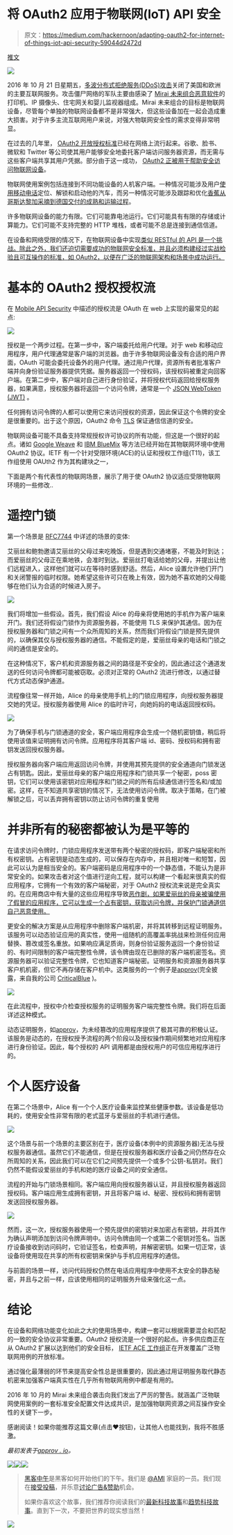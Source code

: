 # 将 OAuth2 应用于物联网(IoT) API 安全

> 原文：<https://medium.com/hackernoon/adapting-oauth2-for-internet-of-things-iot-api-security-59044d2472d>

[推文](https://twitter.com/share)

![](img/390e84ee5b0953b258d10314c80cd3b2.png)

2016 年 10 月 21 日星期五，[多波分布式拒绝服务(DDoS)攻击](https://en.wikipedia.org/wiki/2016_Dyn_cyberattack)关闭了美国和欧洲的主要互联网服务。攻击僵尸网络的军队主要由感染了 [Mirai 未来组合恶意软件](https://www.incapsula.com/blog/malware-analysis-mirai-ddos-botnet.html)的打印机、IP 摄像头、住宅网关和婴儿监视器组成。Mirai 未来组合的目标是物联网设备，尽管每个单独的物联网设备都不是非常强大，但这些设备加在一起会造成重大损害。对于许多主流互联网用户来说，对强大物联网安全性的需求变得非常明显。

在过去的几年里， [OAuth2 开放授权标准](https://oauth.net/2/)已经在网络上流行起来。谷歌、脸书、微软和 Twitter 等公司使其用户能够安全地委托客户端访问服务器资源，而无需与这些客户端共享其用户凭据。部分由于这一成功， [OAuth2 正被用于帮助安全访问物联网设备](http://nordicapis.com/why-oauth-2-0-is-vital-to-iot-security/)。

物联网使用案例包括连接到不同功能设备的人机客户端。一种情况可能涉及用户[使用移动电话](https://www.viper.com/smartstart/)定位、解锁和启动他的汽车，而另一种情况可能涉及跟踪和优化[香蕉从哥斯达黎加采摘到德国交付的成熟和运输过程](https://tools.ietf.org/html/rfc7744)。

许多物联网设备的能力有限。它们可能靠电池运行。它们可能具有有限的存储或计算能力。它们可能不支持完整的 HTTP 堆栈，或者可能不总是连接到通信信道。

在设备和网络受限的情况下，在物联网设备中实现[类似 RESTful 的 API 是一个挑战。除此之外，我们还迫切需要成功的物联网安全标准，并且必须构建经过实战检验且可互操作的标准，如 OAuth2，以便在广泛的物联网架构和场景中成功运行。](http://nordicapis.com/the-state-of-iot-information-design-why-every-iot-device-needs-an-api/)

# 基本的 OAuth2 授权授权流

在 [Mobile API Security](https://hackernoon.com/mobile-api-security-techniques-fc1f577840ab) 中描述的授权流是 OAuth 在 web 上实现的最常见的起点:

![](img/705675cd977992c1b72ca809c141a81d.png)

授权是一个两步过程。在第一步中，客户端委托给用户代理。对于 web 和移动应用程序，用户代理通常是客户端的浏览器。由于许多物联网设备没有合适的用户界面，OAuth 可能会委托设备外的用户代理。通过用户代理，资源所有者批准客户端并向身份验证服务器提供凭据。服务器返回一个授权码，该授权码被重定向回客户端。在第二步中，客户端对自己进行身份验证，并将授权代码返回给授权服务器，如果满意，授权服务器将返回一个访问令牌，通常是一个 [JSON WebToken (JWT)](https://jwt.io/) 。

任何拥有访问令牌的人都可以使用它来访问授权的资源，因此保证这个令牌的安全是很重要的。出于这个原因，OAuth2 命令 [TLS](https://en.wikipedia.org/wiki/Transport_Layer_Security) 保证通信信道的安全。

物联网设备可能不具备支持常规授权许可协议的所有功能，但这是一个很好的起点。诸如 [Google Weave](https://developers.google.com/weave/guides/device-dev/api-keys) 和 [IBM BlueMix](https://www.ibm.com/developerworks/security/library/iot-trs-secure-iot-solutions1/) 等方法已经开始在其物联网环境中使用 OAuth2 协议。IETF 有一个针对受限环境(ACE)的认证和授权工作组(T11)，该工作组使用 OAUth2 作为其构建块之一，

下面是两个有代表性的物联网场景，展示了用于使 OAuth2 协议适应受限物联网环境的一些修改..

# 遥控门锁

第一个场景是 [RFC7744](https://tools.ietf.org/html/rfc7744) 中详述的场景的变体:

艾丽丝和鲍勃邀请艾丽丝的父母过来吃晚饭，但是遇到交通堵塞，不能及时到达；而爱丽丝的父母正在乘地铁，会准时到达。爱丽丝打电话给她的父母，并提出让他们远程进入，这样他们就可以在等待时感到舒适。然后，Alice 设置允许他们开门和关闭警报的临时权限。她希望这些许可只在晚上有效，因为她不喜欢她的父母能够在他们认为合适的时候进入房子。

![](img/3fa9934e6088c0fc4ef63a84d2bd9cab.png)

我们将增加一些假设。首先，我们假设 Alice 的母亲将使用她的手机作为客户端来开门。我们还将假设门锁作为资源服务器，不能使用 TLS 来保护其通信。因为在授权服务器和门锁之间有一个众所周知的关系，然而我们将假设门锁是预先提供的，以确保其仅与授权服务器的通信。不能假定的是，爱丽丝母亲的电话和门锁之间的通信是安全的。

在这种情况下，客户机和资源服务器之间的路径是不安全的，因此通过这个通道发送的任何访问令牌都可能被窃取。必须对正常的 OAuth2 流进行修改，以通过替代方式动态保护通道。

流程像往常一样开始，Alice 的母亲使用手机上的门锁应用程序，向授权服务器提交她的凭证。授权服务器使用 Alice 的临时许可，向她妈妈的电话返回授权码。

![](img/6bc8a44656c98c03fe712010702f0538.png)

为了确保手机与门锁通道的安全，客户端应用程序会生成一个随机密钥值，稍后将使用该值来证明拥有访问令牌。应用程序将其客户端 id、密码、授权码和拥有密钥发送回授权服务器。

授权服务器向客户端应用返回访问令牌，并使用其预先提供的安全通道向门锁发送占有钥匙。因此，爱丽丝母亲的客户端应用程序和门锁共享一个秘密，poss 密钥，它们可以使用该密钥对应用程序和门锁之间的所有后续通信进行签名和/或加密。这样，在不知道共享密钥的情况下，无法使用访问令牌。取决于策略，在门被解锁之后，可以丢弃拥有密钥以防止访问令牌的重复使用

# 并非所有的秘密都被认为是平等的

在请求访问令牌时，门锁应用程序发送带有两个秘密的授权码，即客户端秘密和所有权密钥。占有密钥是动态生成的，可以保存在内存中，并且相对唯一和短暂，因此可以认为是相当安全的。客户端密码是应用程序中的一个静态值，不能认为是非常安全的。如果攻击者对这个值进行逆向工程，就可以构建一个看起来很真实的假应用程序，它拥有一个有效的客户端秘密，对于 OAuth2 授权流来说是完全真实的。在应用商店中有大量的这些应用程序导致[恶作剧，如果爱丽丝的母亲被骗使用了假冒的应用程序，它可以生成一个占有密钥，获取访问令牌，并保护门锁通道供自己恶意使用。](https://www.approov.io/blog/theres-a-fake-app-for-that.html)

更安全的解决方案是从应用程序中删除客户端机密，并将其转移到远程证明服务。该服务可以动态验证应用的真实性，使用一组随机的高覆盖率挑战来检测任何应用替换、篡改或签名重放。如果响应满足质询，则身份验证服务返回一个身份验证的、有时间限制的客户端完整性令牌，该令牌由现在已删除的客户端机密签名。资源服务器可以验证完整性令牌，它也知道客户端秘密。证明服务和资源服务器共享客户机机密，但它不再存储在客户机中。这类服务的一个例子是[approv](https://approov.io/)(完全披露，来自我的公司 [CriticalBlue](https://www.criticalblue.com/) )。

![](img/7171bf6979d684fd33e0a1ffae9af240.png)

在此流程中，授权中介检查授权服务的证明服务客户端完整性令牌。我们将在后面详述这种模式。

动态证明服务，如[approv](https://www.approov.io/)，为未经篡改的应用程序提供了极其可靠的积极认证。该服务是动态的，在授权授予流程的两个阶段以及授权操作期间频繁地对应用程序进行身份验证。因此，每个授权的 API 调用都是由授权用户的可信应用程序进行的。

# 个人医疗设备

在第二个场景中，Alice 有一个个人医疗设备来监控某些健康参数。该设备是低功耗的，使用安全性非常有限的老式蓝牙与爱丽丝的手机进行通信。

![](img/418475a1ef73fc4a2193f82fac500e98.png)

这个场景与前一个场景的主要区别在于，医疗设备(本例中的资源服务器)无法与授权服务器通信。虽然它们不能通信，但是在授权服务器和医疗设备之间仍然存在众所周知的关系，因此我们可以在它们之间预先提供一个或多个公钥-私钥对。我们仍然不能假设爱丽丝的手机和她的医疗设备之间的安全通信。

流程的开始与门锁场景相同。客户端应用向授权服务器认证，并且授权服务器返回授权码。客户端应用生成拥有密钥，并且将客户端 id、秘密、授权码和拥有密钥发送回授权服务器。

![](img/0b6d91c920119caab7b13398b099cda4.png)

然而，这一次，授权服务器使用一个预先提供的密钥对来加密占有密钥，并将其作为确认声明添加到访问令牌声明中。访问令牌由同一个或第二个密钥对签名。当医疗设备接收到访问码时，它验证签名，检查声明，并解密密钥。如果一切正常，该设备将使用现在共享的所有权密钥来保护与手机应用程序的通信。

与前面的场景一样，访问代码授权仍然在电话应用程序中使用不太安全的静态秘密，并且与之前一样，应该使用相同的证明服务升级来强化这一点。

# 结论

在设备和网络功能变化如此之大的使用场景中，构建一套可以根据需要混合和匹配的一致的安全协议非常重要。OAuth2 授权流是一个很好的起点。许多供应商正在从 OAuth2 扩展以达到他们的安全目标， [IETF ACE 工作组](https://datatracker.ietf.org/wg/ace/about/)正在开发覆盖广泛物联网用例的开放标准。

通过强化最薄弱的环节来提高安全性总是很重要的，因此通过用证明服务取代静态机密来加强客户端真实性在几乎所有物联网用例中都是有用的。

2016 年 10 月的 Mirai 未来组合袭击向我们发出了严厉的警告。就涵盖广泛物联网使用案例的一套标准安全配置文件达成共识，是加强物联网资源之间互操作安全性的关键下一步。

感谢阅读！如果你能推荐这篇文章(点击❤按钮)，让其他人也能找到，我将不胜感激。

*最初发表于*[*approv . io*](https://approov.io)*。*

[![](img/50ef4044ecd4e250b5d50f368b775d38.png)](http://bit.ly/HackernoonFB)[![](img/979d9a46439d5aebbdcdca574e21dc81.png)](https://goo.gl/k7XYbx)[![](img/2930ba6bd2c12218fdbbf7e02c8746ff.png)](https://goo.gl/4ofytp)

> [黑客中午](http://bit.ly/Hackernoon)是黑客如何开始他们的下午。我们是 [@AMI](http://bit.ly/atAMIatAMI) 家庭的一员。我们现在[接受投稿](http://bit.ly/hackernoonsubmission)，并乐意[讨论广告&赞助](mailto:partners@amipublications.com)机会。
> 
> 如果你喜欢这个故事，我们推荐你阅读我们的[最新科技故事](http://bit.ly/hackernoonlatestt)和[趋势科技故事](https://hackernoon.com/trending)。直到下一次，不要把世界的现实想当然！

![](img/be0ca55ba73a573dce11effb2ee80d56.png)